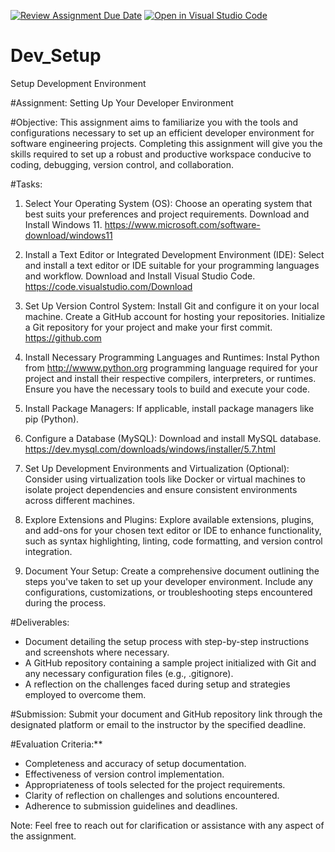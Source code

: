 [![Review Assignment Due Date](https://classroom.github.com/assets/deadline-readme-button-24ddc0f5d75046c5622901739e7c5dd533143b0c8e959d652212380cedb1ea36.svg)](https://classroom.github.com/a/vbnbTt5m)
[![Open in Visual Studio Code](https://classroom.github.com/assets/open-in-vscode-718a45dd9cf7e7f842a935f5ebbe5719a5e09af4491e668f4dbf3b35d5cca122.svg)](https://classroom.github.com/online_ide?assignment_repo_id=15254102&assignment_repo_type=AssignmentRepo)
# Dev_Setup
Setup Development Environment

#Assignment: Setting Up Your Developer Environment

#Objective:
This assignment aims to familiarize you with the tools and configurations necessary to set up an efficient developer environment for software engineering projects. Completing this assignment will give you the skills required to set up a robust and productive workspace conducive to coding, debugging, version control, and collaboration.

#Tasks:

1. Select Your Operating System (OS):
   Choose an operating system that best suits your preferences and project requirements. Download and Install Windows 11. https://www.microsoft.com/software-download/windows11

2. Install a Text Editor or Integrated Development Environment (IDE):
   Select and install a text editor or IDE suitable for your programming languages and workflow. Download and Install Visual Studio Code. https://code.visualstudio.com/Download
3. Set Up Version Control System:
   Install Git and configure it on your local machine. Create a GitHub account for hosting your repositories. Initialize a Git repository for your project and make your first commit. https://github.com

4. Install Necessary Programming Languages and Runtimes:
  Instal Python from http://wwww.python.org programming language required for your project and install their respective compilers, interpreters, or runtimes. Ensure you have the necessary tools to build and execute your code.

5. Install Package Managers:
   If applicable, install package managers like pip (Python).

6. Configure a Database (MySQL):
   Download and install MySQL database. https://dev.mysql.com/downloads/windows/installer/5.7.html

7. Set Up Development Environments and Virtualization (Optional):
   Consider using virtualization tools like Docker or virtual machines to isolate project dependencies and ensure consistent environments across different machines.

8. Explore Extensions and Plugins:
   Explore available extensions, plugins, and add-ons for your chosen text editor or IDE to enhance functionality, such as syntax highlighting, linting, code formatting, and version control integration.

9. Document Your Setup:
    Create a comprehensive document outlining the steps you've taken to set up your developer environment. Include any configurations, customizations, or troubleshooting steps encountered during the process. 

#Deliverables:
- Document detailing the setup process with step-by-step instructions and screenshots where necessary.
- A GitHub repository containing a sample project initialized with Git and any necessary configuration files (e.g., .gitignore).
- A reflection on the challenges faced during setup and strategies employed to overcome them.

#Submission:
Submit your document and GitHub repository link through the designated platform or email to the instructor by the specified deadline.

#Evaluation Criteria:**
- Completeness and accuracy of setup documentation.
- Effectiveness of version control implementation.
- Appropriateness of tools selected for the project requirements.
- Clarity of reflection on challenges and solutions encountered.
- Adherence to submission guidelines and deadlines.

Note: Feel free to reach out for clarification or assistance with any aspect of the assignment.
